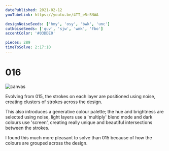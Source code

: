 ```yaml
---
datePublished: 2021-02-12
youTubeLink: https://youtu.be/4TT_e5rSNWA

designNoiseSeeds: ['hmy', 'osy', 'bwk', 'unc']
cutNoiseSeeds: ['quv', 'sjw', 'wmk', 'fbo']
accentColor: '#03DDE0'

pieces: 289
timeToSolve: 2:17:10
---
```


# 016

![canvas](https://res.cloudinary.com/abstract-puzzles/image/upload/w_2000/016_hmy-osy-bwk-unc_quv-sjw-wmk-fbo?raw=true)

Evolving from 015, the strokes on each layer are positioned using noise, creating clusters of strokes across the design.

This also introduces a generative colour palette; the hue and brightness are selected using noise, light layers use a 'multiply' blend mode and dark colours use 'screen', creating really unique and beautiful intersections between the strokes.

I found this much more pleasant to solve than 015 because of how the colours are grouped across the design.
